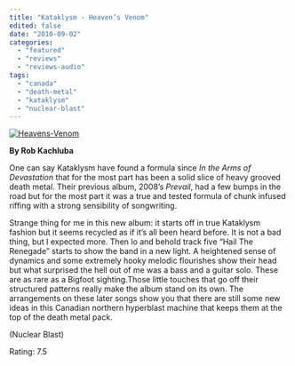 ```yaml
---
title: "Kataklysm - Heaven’s Venom"
edited: false
date: "2010-09-02"
categories:
  - "featured"
  - "reviews"
  - "reviews-audio"
tags:
  - "canada"
  - "death-metal"
  - "kataklysm"
  - "nuclear-blast"
---
```


[![](http://www.hellbound.ca/wp-content/uploads/2010/09/Heavens-Venom.jpg "Heavens-Venom")](http://www.hellbound.ca/wp-content/uploads/2010/09/Heavens-Venom.jpg)

**By Rob Kachluba**

One can say Kataklysm have found a formula since _In the Arms of Devastation_ that for the most part has been a solid slice of heavy grooved death metal. Their previous album, 2008’s _Prevail_, had a few bumps in the road but for the most part it was a true and tested formula of chunk infused riffing with a strong sensibility of songwriting.

Strange thing for me in this new album: it starts off in true Kataklysm fashion but it seems recycled as if it’s all been heard before. It is not a bad thing, but I expected more. Then lo and behold track five “Hail The Renegade” starts to show the band in a new light. A heightened sense of dynamics and some extremely hooky melodic flourishes show their head but what surprised the hell out of me was a bass and a guitar solo. These are as rare as a Bigfoot sighting.Those little touches that go off their structured patterns really make the album stand on its own. The arrangements on these later songs show you that there are still some new ideas in this Canadian northern hyperblast machine that keeps them at the top of the death metal pack.

(Nuclear Blast)

Rating: 7.5
